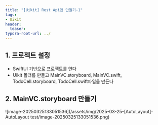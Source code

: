 ```yaml
---
title: "[Uikit] Rest Api앱 만들기-1"
tags: 
- Uikit
header: 
  teaser: 
typora-root-url: ../
---
```


## 1. 프로젝트 설정

- SwiftUI 기반으로 프로젝트를 연다
- Uikit 폴더를 만들고 MainVC.storyboard, MainVC.swift, TodoCell.storyboard, TodoCell.swift파일을 만든다

## 2. MainVC.storyboard 만들기



![image-20250325133051536](/assets/img/2025-03-25-[AutoLayout]-AutoLayout test/image-20250325133051536.png)
